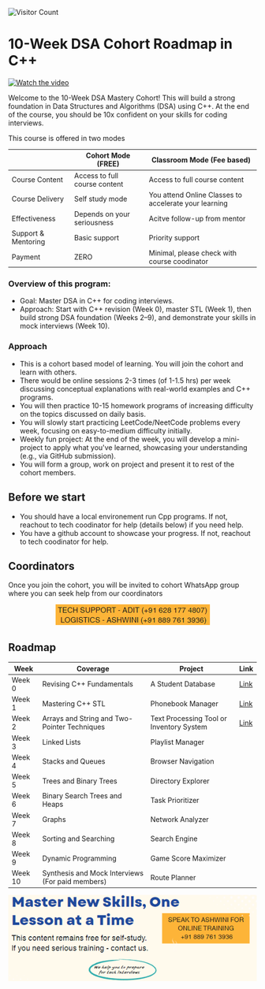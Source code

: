 
![Visitor Count](https://visitor-badge.laobi.icu/badge?page_id=simplifylearning101.dsa_with_cpp)

# 10-Week DSA Cohort Roadmap in C++


[![Watch the video](https://img.youtube.com/vi/AulKXHaqhPc/0.jpg)](https://www.youtube.com/watch?v=AulKXHaqhPc)

Welcome to the 10-Week DSA Mastery Cohort! This will build a strong foundation in Data Structures and Algorithms (DSA) using C++. At the end of the course, you should be 10x confident on your skills for coding interviews. 

This course is offered in two modes


|   | Cohort Mode (FREE)  | Classroom Mode (Fee based)  |
|---|---|---|
| Course Content | Access to full course content | Access to full course content |
| Course Delivery | Self study mode | You attend Online Classes to accelerate your learning |
| Effectiveness  | Depends on your seriousness | Acitve follow-up from mentor |
| Support & Mentoring  | Basic support | Priority support |
| Payment | ZERO | Minimal, please check with course coodinator |

### Overview of this program:

- Goal: Master DSA in C++ for coding interviews.
- Approach: Start with C++ revision (Week 0), master STL (Week 1), then build strong DSA foundation (Weeks 2–9), and demonstrate your skills in mock interviews (Week 10).

### Approach
- This is a cohort based model of learning. You will join the cohort and learn with others. 
- There would be online sessions 2-3 times (of 1-1.5 hrs) per week discussing conceptual explanations with real-world examples and C++ programs.
- You will then practice 10-15 homework programs of increasing difficulty on the topics discussed on daily basis. 
- You will slowly start practicing LeetCode/NeetCode problems every week, focusing on easy-to-medium difficulty initially.
- Weekly fun project: At the end of the week, you will develop a mini-project to apply what you've learned, showcasing your understanding (e.g., via GitHub submission). 
- You will form a group, work on project and present it to rest of the cohort members.

## Before we start
- You should have a local environement run Cpp programs. If not, reachout to tech coodinator for help (details below) if you need help.  
- You have a github account to showcase your progress. If not, reachout to tech coodinator for help.

## Coordinators
Once you join the cohort, you will be invited to cohort WhatsApp group where you can seek help from our coordinators 
<div align="center">
  <img src="static/support1.png" alt="Support Image">
</div>

## Roadmap
| Week | Coverage | Project | Link |
|---|---|---|---|
| Week 0 | Revising C++ Fundamentals | A Student Database | [Link](week0/README.md) |
| Week 1 | Mastering C++ STL | Phonebook Manager | [Link](week1/README.md) |
| Week 2 | Arrays and String and Two-Pointer Techniques| Text Processing Tool or Inventory System | [Link](week2/README.md) | 
| Week 3 | Linked Lists | Playlist Manager | | 
| Week 4 | Stacks and Queues | Browser Navigation | | 
| Week 5 | Trees and Binary Trees | Directory Explorer | |
| Week 6 | Binary Search Trees and Heaps | Task Prioritizer | | 
| Week 7 | Graphs | Network Analyzer | |
| Week 8 | Sorting and Searching | Search Engine | | 
| Week 9 | Dynamic Programming | Game Score Maximizer | |
| Week 10 | Synthesis and Mock Interviews (For paid members) | Route Planner | |

<div align="center">
  <img src="static/banner.png" alt="Banner Image">
</div>